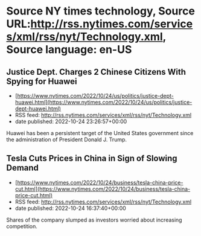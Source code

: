 # Source NY times technology, Source URL:http://rss.nytimes.com/services/xml/rss/nyt/Technology.xml, Source language: en-US

## Justice Dept. Charges 2 Chinese Citizens With Spying for Huawei
 - [https://www.nytimes.com/2022/10/24/us/politics/justice-dept-huawei.html](https://www.nytimes.com/2022/10/24/us/politics/justice-dept-huawei.html)
 - RSS feed: http://rss.nytimes.com/services/xml/rss/nyt/Technology.xml
 - date published: 2022-10-24 23:26:57+00:00

Huawei has been a persistent target of the United States government since the administration of President Donald J. Trump.

## Tesla Cuts Prices in China in Sign of Slowing Demand
 - [https://www.nytimes.com/2022/10/24/business/tesla-china-price-cut.html](https://www.nytimes.com/2022/10/24/business/tesla-china-price-cut.html)
 - RSS feed: http://rss.nytimes.com/services/xml/rss/nyt/Technology.xml
 - date published: 2022-10-24 16:37:40+00:00

Shares of the company slumped as investors worried about increasing competition.
